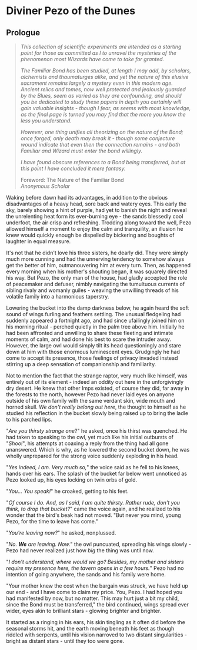 # Diviner Pezo of the Dunes

## Prologue

> _This collection of scientific experiments are intended as a starting point for those as committed as I to unravel the mysteries of the phenomenon most Wizards have come to take for granted._
>  
> _The Familiar Bond has been studied, at length I may add, by scholars, alchemists and thaumaturges alike, and yet the nature of this elusive sacrament remains largely a mystery even in this modern age. Ancient relics and tomes, now well protected and jealously guarded by the Blues, seem as varied as they are confounding, and should you be dedicated to study these papers in depth you certainly will gain valuable insights - though I fear, as seems with most knowledge, as the final page is turned you may find that the more you know the less you understand._
>  
> _However, one thing unifies all theorizing on the nature of the Bond; once forged, only death may break it - though some conjecture wound indicate that even then the connection remains - and both Familiar and Wizard must enter the bond willingly._
>  
> _I have found obscure references to a Bond being transferred, but at this point I have concluded it mere fantasy._  
>  
>  
> Foreword: The Nature of the Familiar Bond  
> _Anonymous Scholar_


Waking before dawn had its advantages, in addition to the obvious disadvantages of a heavy head, sore back and watery eyes. This early the sky, barely showing a hint of purple, had yet to banish the night and reveal the unrelenting heat form its ever-burning eye - the sands blessedly cool underfoot, the air crisp and refreshing. Trodding along toward the well, Pezo allowed himself a moment to enjoy the calm and tranquility, an illusion he knew would quickly enough be dispelled by bickering and boughts of laughter in equal measure.

It's not that he didn't love his three sisters, he dearly did. They were simply much more cunning and had the unnerving tendency to somehow always get the better of him, outmanouvering him at every turn. Then, as happened every morning when his mother's shouting began, it was squarely directed his way. But Pezo, the only man of the house, had gladly accepted the role of peacemaker and defuser, nimbly navigating the tumultuous currents of sibling rivaly and womanly guiles - weaving the unwilling threads of his volatile family into a harmonious taperstry.

Lowering the bucket into the damp darkness below, he again heard the soft sound of wings furling and feathers settling. The unusual fledgeling had suddenly appeared a fortnight ago, and had since ufailingly joined him on his morning ritual - perched quietly in the palm tree above him. Initially he had been affronted and unwilling to share these fleeting and intimate moments of calm, and had done his best to scare the intruder away. However, the large owl would simply tilt its head questioningly and stare down at him with those enormous luminescent eyes. Grudgingly he had come to accept its presence, those feelings of privacy invaded instead stirring up a deep sensation of companionship and familiarity. 

Not to mention the fact that the strange raptor, very much like himself, was entirely out of its element - indeed an oddity out here in the unforgivingly dry desert. He knew that other Imps existed, of course they did, far away in the forests to the north, however Pezo had never laid eyes on anyone outside of his own family with the same verdant skin, wide mouth and horned skull. _We don't really belong out here_, the thought to himself as he studied his reflection in the bucket slowly being raised up to bring the ladle to his parched lips.

"_Are you thirsty strange one_?" he asked, once his thirst was quenched. He had taken to speaking to the owl, yet much like his initial outbursts of "_Shoo!_", his attempts at coaxing a reply from the thing had all gone unanswered. Which is why, as he lowered the second bucket down, he was wholly unprepared for the strong voice suddenly exploding in his head.

"_Yes indeed, I am. Very much so,_" the voice said as he fell to his knees, hands over his ears. The splash of the bucket far below went unnoticed as Pezo looked up, his eyes locking on twin orbs of gold.

"_You... You speak!_" he croaked, getting to his feet.

"_Of course I do. And, as I said, I am quite thirsty. Rather rude, don't you think, to drop that bucket?_" came the voice again, and he realized to his wonder that the bird's beak had not moved. "But never you mind, young Pezo, for the time to leave has come."

"_You're leaving now?_" he asked, nonplussed.

"_No. **We** are leaving. Now._" the owl puncuated, spreading his wings slowly - Pezo had never realized just how _big_ the thing was until now.

"_I don't understand, where would we go? Besides, my mother and sisters require my presence here, the tavern opens in a few hours._" Pezo had no intention of going anywhere, the sands and his family were home. 

"Your mother knew the cost when the bargain was struck, we have held up our end - and I have come to claim my price. You, Pezo. I had hoped you had manifested by now, but no matter. This may hurt just a bit my child, since the Bond must be transferred," the bird continued, wings spread ever wider, eyes akin to brilliant stars - glowing brighter and brighter.

It started as a ringing in his ears, his skin tingling as it often did before the seasonal storms hit, and the earth moving beneath his feet as though riddled with serpents, until his vision narroved to two distant singularities - bright as distant stars - until they too were gone.